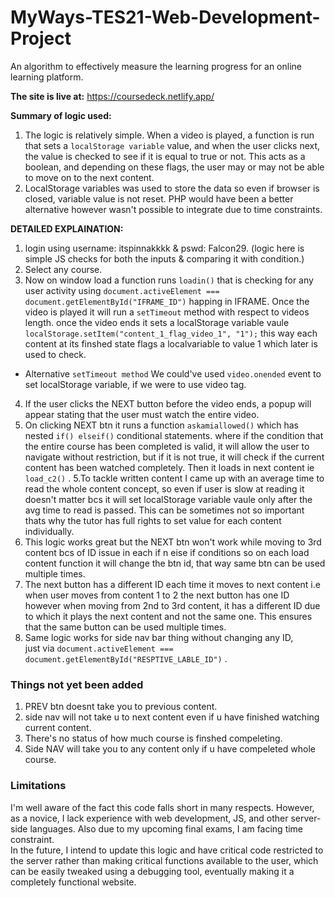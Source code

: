 # MyWays-TES21-Web-Development-Project
An algorithm to effectively measure the learning progress for an online learning platform.

**The site is live at:** https://coursedeck.netlify.app/

**Summary of logic used:**
1. The logic is relatively simple. When a video is played, a function is run that sets a `localStorage variable` value, and when the user clicks next, the value is checked to see if it is equal to true or not. This acts as a boolean, and depending on these flags, the user may or may not be able to move on to the next content.
2. LocalStorage variables was used to store the data so even if browser is closed, variable value is not reset. PHP would have been a better alternative however wasn't possible to integrate due to time constraints. 

**DETAILED EXPLAINATION:**
1. login using username: itspinnakkkk & pswd: Falcon29. (logic here is simple JS checks for both the inputs & comparing it with condition.)
2. Select any course.
3. Now on window load a function runs `loadin()` that is checking for any user activity using `document.activeElement === document.getElementById("IFRAME_ID")` happing in IFRAME. Once the video is played it will run a  `setTimeout` method with respect to videos length. once the video ends it sets a localStorage variable vaule
`localStorage.setItem("content_1_flag_video_1", "1");` this  way each content at its finshed state flags a localvariable to value 1 which later is used to check.<br />
* Alternative `setTimeout method` We could've used `video.onended` event to set localStorage variable, if we were to use video tag.
4. If the user clicks the NEXT button before the video ends, a popup will appear stating that the user must watch the entire video.
5. On clicking NEXT btn it runs a function `askamiallowed()` which has nested `if() elseif()` conditional statements.
where if the condition that the entire course has been completed is valid, it will allow the user to navigate without restriction, but if it is not true, it will check if the current content has been watched completely. Then it loads in next content ie `load_c2()` .
5.To tackle written content I came up with an average time to read the whole content concept, so even if user is slow at reading it doesn't matter bcs it will set localStorage variable vaule only after the avg time to read is passed. This can be sometimes not so important thats why the tutor has full rights to set value for each content individually. 
6. This logic works great but the NEXT btn won't work while moving to 3rd content bcs of ID issue in each if n eise if conditions so on each load content function it will change 
the btn id, that way same btn can be used multiple times.
7. The next button has a different ID each time it moves to next content i.e when user moves from content 1 to 2 the next button has one ID however when moving from 2nd to 3rd content, it has a different ID due to which it plays the next content and not the same one. This ensures that the same button can be used multiple times.
8. Same logic works for side nav bar thing without changing any ID, <br /> just via `document.activeElement === document.getElementById("RESPTIVE_LABLE_ID")` .

### Things not yet been added
1. PREV btn doesnt take you to previous content.
2. side nav will not take u to next content even if u have finished watching current content.
3. There's no status of how much course is finshed compeleting.
4. Side NAV will take you to any content only if u have compeleted whole course. <br>

### Limitations
I'm well aware of the fact this code falls short in many respects. However, as a novice, I lack experience with web development, JS, and other server-side languages.
Also due to my upcoming final exams, I am facing time constraint. <br />
In the future, I intend to update this logic and have critical code restricted to the server rather than making critical functions available to the user, which can be easily tweaked using a debugging tool, eventually making it a completely functional website.
